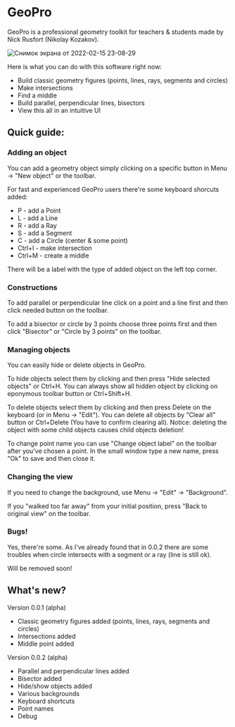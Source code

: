 # GeoPro

GeoPro is a professional geometry toolkit for teachers & students made by Nick Rusfort (Nikolay Kozakov). 

![Снимок экрана от 2022-02-15 23-08-29](https://user-images.githubusercontent.com/81856641/154209815-4287b874-d0c6-44c4-a1d9-c4af4a7855f9.png)

Here is what you can do with this software right now:
- Build classic geometry figures (points, lines, rays, segments and circles)
- Make intersections
- Find a middle
- Build parallel, perpendicular lines, bisectors
- View this all in an intuitive UI

## Quick guide:

### Adding an object

You can add a geometry object simply clicking on a specific button in Menu -> "New object" or the toolbar.

For fast and experienced GeoPro users there're some keyboard shorcuts added:
- P - add a Point
- L - add a Line
- R - add a Ray
- S - add a Segment
- C - add a Circle (center & some point)
- Ctrl+I - make intersection
- Ctrl+M - create a middle

There will be a label with the type of added object on the left top corner.

### Constructions

To add parallel or perpendicular line click on a point and a line first and then click needed button on the toolbar.

To add a bisector or circle by 3 points choose three points first and then click "Bisector" or "Circle by 3 points" on the toolbar.

### Managing objects

You can easily hide or delete objects in GeoPro.

To hide objects select them by clicking and then press "Hide selected objects" or Ctrl+H. You can always show all hidden object by clicking on eponymous toolbar button or Ctrl+Shift+H.

To delete objects select them by clicking and then press Delete on the keyboard (or in Menu -> "Edit"). You can delete all objects by "Clear all" button or Ctrl+Delete (You have to confirm clearing all). Notice: deleting the object with some child objects causes child objects deletion!

To change point name you can use "Change object label" on the toolbar after you've chosen a point. In the small window type a new name, press "Ok" to save and then close it.

### Changing the view

If you need to change the background, use Menu -> "Edit" -> "Background".

If you "walked too far away" from your initial position, press "Back to original view" on the toolbar. 

### Bugs!

Yes, there're some. As I've already found that in 0.0.2 there are some troubles when circle intersects with a segment or a ray (line is still ok).

Will be removed soon!


## What's new?

Version 0.0.1 (alpha)
- Classic geometry figures added (points, lines, rays, segments and circles)
- Intersections added
- Middle point added

Version 0.0.2 (alpha)
- Parallel and perpendicular lines added
- Bisector added
- Hide/show objects added
- Various backgrounds
- Keyboard shortcuts
- Point names
- Debug
